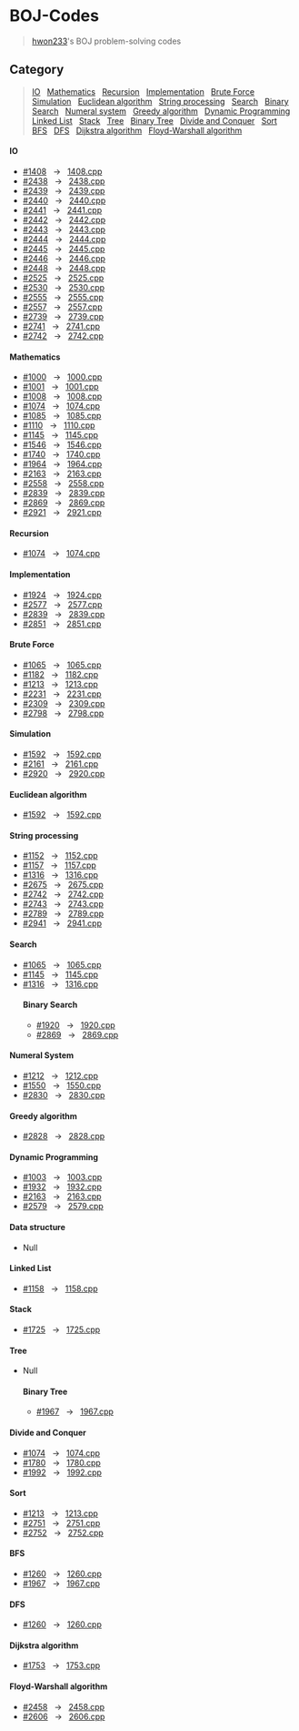 
# BOJ-Codes

> [hwon233](https://www.acmicpc.net/user/hwon233)'s BOJ problem-solving codes


## Category

> [IO](#io) &nbsp; [Mathematics](#mathematics) &nbsp; [Recursion](#recursion) &nbsp; [Implementation](#implementation) &nbsp; [Brute Force](#brute-force) &nbsp; [Simulation](#simulation) &nbsp; [Euclidean algorithm](#euclidean-algorithm) &nbsp; [String processing](#string-processing) &nbsp; [Search](#search) &nbsp; [Binary Search](#binary-search) &nbsp; [Numeral system](#numberal-system) &nbsp; [Greedy algorithm](#greedy-algorithm) &nbsp; [Dynamic Programming](#dynamic-programming) &nbsp; [Linked List](#linked-list) &nbsp; [Stack](#stack) &nbsp; [Tree](#tree) &nbsp; [Binary Tree](#binary-tree) &nbsp; [Divide and Conquer](#divide-and-conquer) &nbsp; [Sort](#sort) &nbsp; [BFS](#bfs) &nbsp; [DFS](dfs) &nbsp; [Dijkstra algorithm](#dijkstra-algorithm) &nbsp; [Floyd-Warshall algorithm](#floyd-warshall-algorithm)

#### IO
* [#1408](https://www.acmicpc.net/problem/1408) &nbsp; → &nbsp; [1408.cpp](1408.cpp)
* [#2438](https://www.acmicpc.net/problem/2438) &nbsp; → &nbsp; [2438.cpp](2438.cpp)
* [#2439](https://www.acmicpc.net/problem/2439) &nbsp; → &nbsp; [2439.cpp](2439.cpp)
* [#2440](https://www.acmicpc.net/problem/2440) &nbsp; → &nbsp; [2440.cpp](2440.cpp)
* [#2441](https://www.acmicpc.net/problem/2441) &nbsp; → &nbsp; [2441.cpp](2441.cpp)
* [#2442](https://www.acmicpc.net/problem/2442) &nbsp; → &nbsp; [2442.cpp](2442.cpp)
* [#2443](https://www.acmicpc.net/problem/2443) &nbsp; → &nbsp; [2443.cpp](2443.cpp)
* [#2444](https://www.acmicpc.net/problem/2444) &nbsp; → &nbsp; [2444.cpp](2444.cpp)
* [#2445](https://www.acmicpc.net/problem/2445) &nbsp; → &nbsp; [2445.cpp](2445.cpp)
* [#2446](https://www.acmicpc.net/problem/2446) &nbsp; → &nbsp; [2446.cpp](2446.cpp)
* [#2448](https://www.acmicpc.net/problem/2439) &nbsp; → &nbsp; [2448.cpp](2448.cpp)
* [#2525](https://www.acmicpc.net/problem/2525) &nbsp; → &nbsp; [2525.cpp](2525.cpp)
* [#2530](https://www.acmicpc.net/problem/2530) &nbsp; → &nbsp; [2530.cpp](2530.cpp)
* [#2555](https://www.acmicpc.net/problem/2555) &nbsp; → &nbsp; [2555.cpp](2555.cpp)
* [#2557](https://www.acmicpc.net/problem/2557) &nbsp; → &nbsp; [2557.cpp](2557.cpp)
* [#2739](https://www.acmicpc.net/problem/2739) &nbsp; → &nbsp; [2739.cpp](2739.cpp)
* [#2741](https://www.acmicpc.net/problem/2741) &nbsp; → &nbsp; [2741.cpp](2741.cpp)
* [#2742](https://www.acmicpc.net/problem/2742) &nbsp; → &nbsp; [2742.cpp](2742.cpp)

#### Mathematics
* [#1000](https://www.acmicpc.net/problem/1000) &nbsp; → &nbsp; [1000.cpp](1000.cpp)
* [#1001](https://www.acmicpc.net/problem/1001) &nbsp; → &nbsp; [1001.cpp](1001.cpp)
* [#1008](https://www.acmicpc.net/problem/1008) &nbsp; → &nbsp; [1008.cpp](1008.cpp)
* [#1074](https://www.acmicpc.net/problem/1074) &nbsp; → &nbsp; [1074.cpp](1074.cpp)
* [#1085](https://www.acmicpc.net/problem/1085) &nbsp; → &nbsp; [1085.cpp](1085.cpp)
* [#1110](https://www.acmicpc.net/problem/1110) &nbsp; → &nbsp; [1110.cpp](1110.cpp)
* [#1145](https://www.acmicpc.net/problem/1145) &nbsp; → &nbsp; [1145.cpp](1145.cpp)
* [#1546](https://www.acmicpc.net/problem/1546) &nbsp; → &nbsp; [1546.cpp](1546.cpp)
* [#1740](https://www.acmicpc.net/problem/1740) &nbsp; → &nbsp; [1740.cpp](1740.cpp)
* [#1964](https://www.acmicpc.net/problem/1964) &nbsp; → &nbsp; [1964.cpp](1964.cpp)
* [#2163](https://www.acmicpc.net/problem/2163) &nbsp; → &nbsp; [2163.cpp](2163.cpp)
* [#2558](https://www.acmicpc.net/problem/2558) &nbsp; → &nbsp; [2558.cpp](2558.cpp)
* [#2839](https://www.acmicpc.net/problem/2839) &nbsp; → &nbsp; [2839.cpp](2839.cpp)
* [#2869](https://www.acmicpc.net/problem/2869) &nbsp; → &nbsp; [2869.cpp](2869.cpp)
* [#2921](https://www.acmicpc.net/problem/2921) &nbsp; → &nbsp; [2921.cpp](2921.cpp)

#### Recursion
* [#1074](https://www.acmicpc.net/problem/1074) &nbsp; → &nbsp; [1074.cpp](1074.cpp)

#### Implementation
* [#1924](https://www.acmicpc.net/problem/1924) &nbsp; → &nbsp; [1924.cpp](1924.cpp)
* [#2577](https://www.acmicpc.net/problem/2577) &nbsp; → &nbsp; [2577.cpp](2577.cpp)
* [#2839](https://www.acmicpc.net/problem/2839) &nbsp; → &nbsp; [2839.cpp](2839.cpp)
* [#2851](https://www.acmicpc.net/problem/2851) &nbsp; → &nbsp; [2851.cpp](2851.cpp)

#### Brute Force
* [#1065](https://www.acmicpc.net/problem/1065) &nbsp; → &nbsp; [1065.cpp](1065.cpp)
* [#1182](https://www.acmicpc.net/problem/1182) &nbsp; → &nbsp; [1182.cpp](1182.cpp)
* [#1213](https://www.acmicpc.net/problem/1213) &nbsp; → &nbsp; [1213.cpp](1213.cpp)
* [#2231](https://www.acmicpc.net/problem/2231) &nbsp; → &nbsp; [2231.cpp](2231.cpp)
* [#2309](https://www.acmicpc.net/problem/2309) &nbsp; → &nbsp; [2309.cpp](2309.cpp)
* [#2798](https://www.acmicpc.net/problem/2798) &nbsp; → &nbsp; [2798.cpp](2798.cpp)

#### Simulation
* [#1592](https://www.acmicpc.net/problem/1592) &nbsp; → &nbsp; [1592.cpp](1592.cpp)
* [#2161](https://www.acmicpc.net/problem/2161) &nbsp; → &nbsp; [2161.cpp](2161.cpp)
* [#2920](https://www.acmicpc.net/problem/2920) &nbsp; → &nbsp; [2920.cpp](2920.cpp)

#### Euclidean algorithm
* [#1592](https://www.acmicpc.net/problem/1592) &nbsp; → &nbsp; [1592.cpp](1592.cpp)

#### String processing
* [#1152](https://www.acmicpc.net/problem/1152) &nbsp; → &nbsp; [1152.cpp](1152.cpp)
* [#1157](https://www.acmicpc.net/problem/1157) &nbsp; → &nbsp; [1157.cpp](1157.cpp)
* [#1316](https://www.acmicpc.net/problem/1316) &nbsp; → &nbsp; [1316.cpp](1316.cpp)
* [#2675](https://www.acmicpc.net/problem/2675) &nbsp; → &nbsp; [2675.cpp](2675.cpp)
* [#2742](https://www.acmicpc.net/problem/2742) &nbsp; → &nbsp; [2742.cpp](2742.cpp)
* [#2743](https://www.acmicpc.net/problem/2743) &nbsp; → &nbsp; [2743.cpp](2743.cpp)
* [#2789](https://www.acmicpc.net/problem/2789) &nbsp; → &nbsp; [2789.cpp](2789.cpp)
* [#2941](https://www.acmicpc.net/problem/2941) &nbsp; → &nbsp; [2941.cpp](2941.cpp)

#### Search
* [#1065](https://www.acmicpc.net/problem/1065) &nbsp; → &nbsp; [1065.cpp](1065.cpp)
* [#1145](https://www.acmicpc.net/problem/1145) &nbsp; → &nbsp; [1145.cpp](1145.cpp)
* [#1316](https://www.acmicpc.net/problem/1316) &nbsp; → &nbsp; [1316.cpp](1316.cpp)
  #### Binary Search
  * [#1920](https://www.acmicpc.net/problem/1920) &nbsp; → &nbsp; [1920.cpp](1920.cpp)
  * [#2869](https://www.acmicpc.net/problem/2869) &nbsp; → &nbsp; [2869.cpp](2869.cpp)

#### Numeral System
* [#1212](https://www.acmicpc.net/problem/1212) &nbsp; → &nbsp; [1212.cpp](1212.cpp)
* [#1550](https://www.acmicpc.net/problem/1550) &nbsp; → &nbsp; [1550.cpp](1550.cpp)
* [#2830](https://www.acmicpc.net/problem/2830) &nbsp; → &nbsp; [2830.cpp](2830.cpp)

#### Greedy algorithm
* [#2828](https://www.acmicpc.net/problem/2828) &nbsp; → &nbsp; [2828.cpp](2828.cpp)

#### Dynamic Programming
* [#1003](https://www.acmicpc.net/problem/1003) &nbsp; → &nbsp; [1003.cpp](1003.cpp)
* [#1932](https://www.acmicpc.net/problem/1932) &nbsp; → &nbsp; [1932.cpp](1932.cpp)
* [#2163](https://www.acmicpc.net/problem/2163) &nbsp; → &nbsp; [2163.cpp](2163.cpp)
* [#2579](https://www.acmicpc.net/problem/2579) &nbsp; → &nbsp; [2579.cpp](2579.cpp)

#### Data structure
* Null

#### Linked List
* [#1158](https://www.acmicpc.net/problem/1158) &nbsp; → &nbsp; [1158.cpp](1158.cpp)

#### Stack
* [#1725](https://www.acmicpc.net/problem/1725) &nbsp; → &nbsp; [1725.cpp](1725.cpp)

#### Tree
* Null
  #### Binary Tree
  * [#1967](https://www.acmicpc.net/problem/1967) &nbsp; → &nbsp; [1967.cpp](1967.cpp)

#### Divide and Conquer
* [#1074](https://www.acmicpc.net/problem/1074) &nbsp; → &nbsp; [1074.cpp](1074.cpp)
* [#1780](https://www.acmicpc.net/problem/1780) &nbsp; → &nbsp; [1780.cpp](1780.cpp)
* [#1992](https://www.acmicpc.net/problem/1992) &nbsp; → &nbsp; [1992.cpp](1992.cpp)

#### Sort
* [#1213](https://www.acmicpc.net/problem/1213) &nbsp; → &nbsp; [1213.cpp](1213.cpp)
* [#2751](https://www.acmicpc.net/problem/2751) &nbsp; → &nbsp; [2751.cpp](2751.cpp)
* [#2752](https://www.acmicpc.net/problem/2752) &nbsp; → &nbsp; [2752.cpp](2752.cpp)

#### BFS
* [#1260](https://www.acmicpc.net/problem/1260) &nbsp; → &nbsp; [1260.cpp](1260.cpp)
* [#1967](https://www.acmicpc.net/problem/1967) &nbsp; → &nbsp; [1967.cpp](1967.cpp)

#### DFS
* [#1260](https://www.acmicpc.net/problem/1260) &nbsp; → &nbsp; [1260.cpp](1260.cpp)

#### Dijkstra algorithm
* [#1753](https://www.acmicpc.net/problem/1753) &nbsp; → &nbsp; [1753.cpp](1753.cpp)

#### Floyd-Warshall algorithm
* [#2458](https://www.acmicpc.net/problem/2458) &nbsp; → &nbsp; [2458.cpp](2458.cpp)
* [#2606](https://www.acmicpc.net/problem/2606) &nbsp; → &nbsp; [2606.cpp](2606.cpp)
